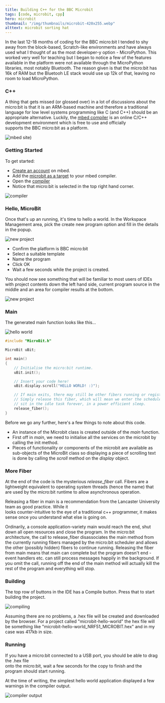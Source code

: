 ```yaml
---
title: Building C++ for the BBC Microbit
tags: [code, microbit, cpp]
hero: microbit
thumbnail: "/img/thumbnails/microbit-420x255.webp"
alttext: microbit sorting hat
---
```


In the last 12-18 months of coding for the BBC micro:bit I tended to shy away from the
block-based, Scratch-like environments and have always used what I thought of as the most
developer-y option - MicroPython. This worked very well for teaching but I began to
notice a few of the features available in the platform were not available through the
MicroPython libraries, most notably Bluetooth. The reason given is that the micro:bit
has 16k of RAM but the Bluetooh LE stack would use up 12k of that, leaving no room
to load MicroPython.

### C++

A thing that gets missed (or glossed over) in a lot of discussions about the micro:bit
is that it is an ARM-based machine and therefore a traditional language for low
level systems programming like C (and C++) should be an appropriate alternative. Luckily,
the [mbed compiler](https://developer.mbed.org/platforms/Microbit/) is an online
C/C++ development environment which is free to use and officially  
supports the BBC micro:bit as a platform.

![mbed site](/img/posts/building-cpp-for-the-microbit/mbed-website.webp))

### Getting Started

To get started:

- [Create an account](https://developer.mbed.org/account/signup) on mbed.
- Add the [microbit as a target](https://developer.mbed.org/platforms/Microbit/) to your
  mbed compiler.
- Open the [compiler](https://developer.mbed.org/compiler/)
- Notice that micro:bit is selected in the top right hand corner.

![compiler](/img/posts/building-cpp-for-the-microbit/mbed-compiler.webp)

### Hello, MicroBit

Once that's up an running, it's time to hello a world. In the Workspace Management area,
pick the create new program option and fill in the details in the popup.

![new project](/img/posts/building-cpp-for-the-microbit/create-new-program.webp)

- Confirm the platform is BBC micro:bit
- Select a suitable template
- Name the program
- Click OK
- Wait a few seconds while the project is created.

You should now see something that will be familiar to most users of IDEs with project
contents down the left hand side, current program source in the middle and an area
for compiler results at the bottom.

![new project](/img/posts/building-cpp-for-the-microbit/new-project.webp)

### Main

The generated main function looks like this...

![hello world](/img/posts/building-cpp-for-the-microbit/hello-world.webp)

```cpp
#include "MicroBit.h"

MicroBit uBit;

int main()
{
    // Initialise the micro:bit runtime.
    uBit.init();

    // Insert your code here!
    uBit.display.scroll("HELLO WORLD! :)");

    // If main exits, there may still be other fibers running or registered event handlers etc.
    // Simply release this fiber, which will mean we enter the scheduler. Worse case, we then
    // sit in the idle task forever, in a power efficient sleep.
    release_fiber();
}

```

Before we go any further, here's a few things to note about this code.

- An instance of the Microbit class is created outside of the _main_ function.
- First off in _main_, we need to initialise all the services on the microbit by calling
  the init method.
- Pieces of functionality or components of the microbit are available as sub-objects
  of the MicroBit class so displaying a piece of scrolling text is done by calling the _scroll_
  method on the _display_ object.

### More Fiber

At the end of the code is the mysterious _release_fiber_ call. Fibers are a lightweight
equivalent to operating system threads (hence the name) that are used by the micro:bit runtime
to allow asynchronous operation.

Releasing a fiber in main is a recommendation from the Lancaster University team as good practice. While it  
looks counter-intuitive to the eye of a traditional c++ programmer, it makes sense once you understand
what else is going on.

Ordinarily, a console application-variety main would reach the end, shut down all open resources
and close the program. In the micro:bit architecture, the call to release_fiber disassociates
the main method from the currently running fibers managed by the micro:bit scheduler and allows the other
(possibly hidden) fibers to continue running. Releasing the fiber from main means that main can complete
but the program doesn't end - event handlers etc. can still process messages happily in the background.
If you omit the call, running off the end of the main method will actually kill the rest of the
program and everything will stop.

### Building

The top row of buttons in the IDE has a Compile button. Press that to start building the
project.

![compiling](/img/posts/building-cpp-for-the-microbit/compiling.webp)

Assuming there are no problems, a .hex file will be created and downloaded by the browser. For a
project called "microbit-hello-world" the hex file will be something like "microbit-hello-world_NRF51_MICROBIT.hex"
and in my case was 417kb in size.

### Running

If you have a micro:bit connected to a USB port, you should be able to drag the .hex file  
onto the micro:bit, wait a few seconds for the copy to finish and the program should start running.

At the time of writing, the simplest hello world application displayed a few warnings in the
compiler output.

![compiler output](/img/posts/building-cpp-for-the-microbit/compiler-output.webp)
